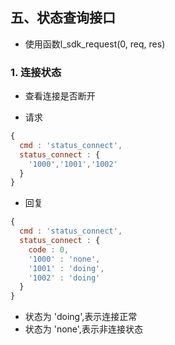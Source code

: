 ## 五、状态查询接口
* 使用函数l_sdk_request(0, req, res)

### 1. 连接状态
* 查看连接是否断开

* 请求

```javascript
{
  cmd : 'status_connect',
  status_connect : {
    '1000','1001','1002'
  }
}
```

* 回复

```javascript
{
  cmd : 'status_connect',
  status_connect : {
    code : 0,
    '1000' : 'none',
    '1001' : 'doing',
    '1002' : 'doing'
  }
}
```

* 状态为 'doing',表示连接正常
* 状态为 'none',表示非连接状态
